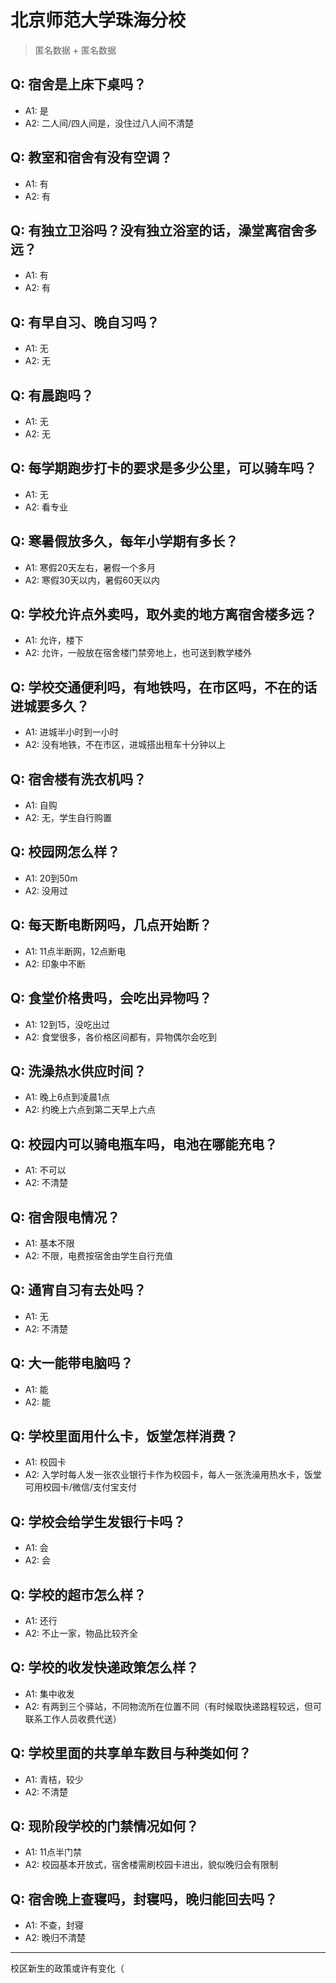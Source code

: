 # 北京师范大学珠海分校
> 匿名数据 + 匿名数据
## Q: 宿舍是上床下桌吗？
- A1: 是
- A2: 二人间/四人间是，没住过八人间不清楚
## Q: 教室和宿舍有没有空调？
- A1: 有
- A2: 有
## Q: 有独立卫浴吗？没有独立浴室的话，澡堂离宿舍多远？
- A1: 有
- A2: 有
## Q: 有早自习、晚自习吗？
- A1: 无
- A2: 无
## Q: 有晨跑吗？
- A1: 无
- A2: 无
## Q: 每学期跑步打卡的要求是多少公里，可以骑车吗？
- A1: 无
- A2: 看专业
## Q: 寒暑假放多久，每年小学期有多长？
- A1: 寒假20天左右，暑假一个多月
- A2: 寒假30天以内，暑假60天以内
## Q: 学校允许点外卖吗，取外卖的地方离宿舍楼多远？
- A1: 允许，楼下
- A2: 允许，一般放在宿舍楼门禁旁地上，也可送到教学楼外
## Q: 学校交通便利吗，有地铁吗，在市区吗，不在的话进城要多久？
- A1: 进城半小时到一小时
- A2: 没有地铁，不在市区，进城搭出租车十分钟以上
## Q: 宿舍楼有洗衣机吗？
- A1: 自购
- A2: 无，学生自行购置
## Q: 校园网怎么样？
- A1: 20到50m
- A2: 没用过
## Q: 每天断电断网吗，几点开始断？
- A1: 11点半断网，12点断电
- A2: 印象中不断
## Q: 食堂价格贵吗，会吃出异物吗？
- A1: 12到15，没吃出过
- A2: 食堂很多，各价格区间都有，异物偶尔会吃到
## Q: 洗澡热水供应时间？
- A1: 晚上6点到凌晨1点
- A2: 约晚上六点到第二天早上六点
## Q: 校园内可以骑电瓶车吗，电池在哪能充电？
- A1: 不可以
- A2: 不清楚
## Q: 宿舍限电情况？
- A1: 基本不限
- A2: 不限，电费按宿舍由学生自行充值
## Q: 通宵自习有去处吗？
- A1: 无
- A2: 不清楚
## Q: 大一能带电脑吗？
- A1: 能
- A2: 能
## Q: 学校里面用什么卡，饭堂怎样消费？
- A1: 校园卡
- A2: 入学时每人发一张农业银行卡作为校园卡，每人一张洗澡用热水卡，饭堂可用校园卡/微信/支付宝支付
## Q: 学校会给学生发银行卡吗？
- A1: 会
- A2: 会
## Q: 学校的超市怎么样？
- A1: 还行
- A2: 不止一家，物品比较齐全
## Q: 学校的收发快递政策怎么样？
- A1: 集中收发
- A2: 有两到三个驿站，不同物流所在位置不同（有时候取快递路程较远，但可联系工作人员收费代送）
## Q: 学校里面的共享单车数目与种类如何？
- A1: 青桔，较少
- A2: 不清楚
## Q: 现阶段学校的门禁情况如何？
- A1: 11点半门禁
- A2: 校园基本开放式，宿舍楼需刷校园卡进出，貌似晚归会有限制
## Q: 宿舍晚上查寝吗，封寝吗，晚归能回去吗？
- A1: 不查，封寝
- A2: 晚归不清楚
***
校区新生的政策或许有变化（